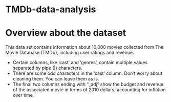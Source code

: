 # TMDb-data-analysis
# Overview about the dataset
This data set contains information about 10,000 movies collected from The Movie Database (TMDb), including user ratings and revenue.
- Certain columns, like ‘cast’ and ‘genres’, contain multiple values separated by pipe (|) characters.
- There are some odd characters in the ‘cast’ column. Don’t worry about cleaning them. You can leave them as is.
- The final two columns ending with “_adj” show the budget and revenue of the associated movie in terms of 2010 dollars, accounting for inflation over time.
